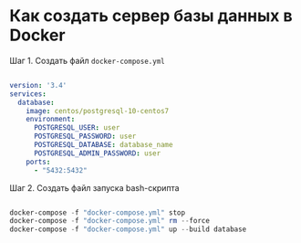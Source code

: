 # Как создать сервер базы данных в Docker

Шаг 1. Создать файл `docker-compose.yml`

```yml

version: '3.4'
services:
  database:
    image: centos/postgresql-10-centos7
    environment:
      POSTGRESQL_USER: user
      POSTGRESQL_PASSWORD: user
      POSTGRESQL_DATABASE: database_name
      POSTGRESQL_ADMIN_PASSWORD: user
    ports:
      - "5432:5432"

```

Шаг 2. Создать файл запуска bash-скрипта

```powershell

docker-compose -f "docker-compose.yml" stop
docker-compose -f "docker-compose.yml" rm --force
docker-compose -f "docker-compose.yml" up --build database

```
